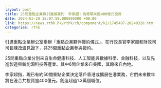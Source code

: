 ```yaml
---
layout: post
title: 25間重點企業與引進辦簽約　李家超：為港帶來逾400億元投資
date: 2024-03-20 18:07:59.000000000 +08:00
link: https://news.rthk.hk/rthk/ch/component/k2/1745487-20240320.htm
categories: rthk
---
```


引進重點企業辦公室舉辦「重點企業夥伴簽約儀式」，在行政長官李家超和財政司司長陳茂波見證下，共25間重點企業參與簽約。

25間重點企業分別來自生命健康科技、人工智能與數據科學、金融科技，以及先進製造與新能源科技等產業。其中6間企業來自美國，其餘來自內地。

李家超指，現已有約50間重點企業決定落戶香港或擴展在港業務，它們未來數年將在港合共投資逾400億元，創造超過1.3萬個職位。
